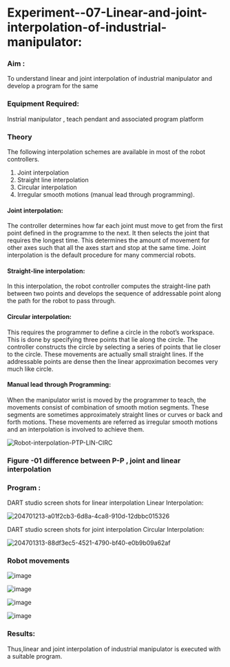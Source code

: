 # Experiment--07-Linear-and-joint-interpolation-of-industrial-manipulator:

### Aim :
To understand linear and joint interpolation of industrial manipulator and develop a program for the same
      
### Equipment Required: 
Instrial manipulator , teach pendant and associated program platform
      
### Theory 
The following interpolation schemes are available in most of the robot controllers.
1. Joint interpolation
2. Straight line interpolation
3. Circular interpolation
4. Irregular smooth motions (manual lead through programming).
#### Joint interpolation: 
The controller determines how far each joint must move to get from the first point defined in the programme to the next. It then selects the joint that
requires the longest time. This determines the amount of movement for other axes such that all the axes start and stop at the same time. Joint interpolation is the default procedure for many commercial robots.

#### Straight-line interpolation: 
In this interpolation, the robot controller computes the straight-line path between two points and develops the sequence of addressable point along the path for the robot to pass through.

#### Circular interpolation: 
This requires the programmer to define a circle in the
robot’s workspace. This is done by specifying three points that lie along the circle. The controller constructs the circle by selecting a series of points that lie closer to the circle. These movements are actually small straight lines. If the addressable points are dense then the linear approximation becomes very much like circle.


#### Manual lead through Programming: 
When the manipulator wrist is moved by the programmer to teach, the movements consist of combination of smooth motion segments. These segments are sometimes approximately straight lines or curves or back and forth motions. These movements are referred as irregular smooth motions and an interpolation is involved to achieve them.




![Robot-interpolation-PTP-LIN-CIRC](https://user-images.githubusercontent.com/36288975/201615171-d0886aaa-8220-4b0c-8a1d-3d8a5c69c76a.png)

### Figure -01 difference between P-P , joint and linear interpolation 


### Program : 
DART studio screen shots for linear interpolation 
Linear Interpolation:

![204701213-a01f2cb3-6d8a-4ca8-910d-12dbbc015326](https://github.com/Richard01072002/Experiment--07-Linear-and-joint-interpolation-of-industrial-manipulator-/assets/141472248/57fcc5ae-35ad-4f9c-be02-edc023cb1104)

DART studio screen shots for joint interpolation 
Circular Interpolation:

![204701313-88df3ec5-4521-4790-bf40-e0b9b09a62af](https://github.com/Richard01072002/Experiment--07-Linear-and-joint-interpolation-of-industrial-manipulator-/assets/141472248/d6c7dc6f-f579-436f-a53c-22b7cbeaafda)

### Robot movements 

![image](https://github.com/Richard01072002/Experiment--07-Linear-and-joint-interpolation-of-industrial-manipulator-/assets/141472248/f26f2122-e78e-4a07-9838-bca85a61a10f)

![image](https://github.com/Richard01072002/Experiment--07-Linear-and-joint-interpolation-of-industrial-manipulator-/assets/141472248/1d6c15a8-f6dd-4616-a5c5-fedf5a7c35f7)


![image](https://github.com/Richard01072002/Experiment--07-Linear-and-joint-interpolation-of-industrial-manipulator-/assets/141472248/ed38e2cf-e75c-49de-a08a-b07919283f04)

![image](https://github.com/Richard01072002/Experiment--07-Linear-and-joint-interpolation-of-industrial-manipulator-/assets/141472248/90c9ec5d-e469-41f6-bd58-f6f10d06095e)






### Results:  
Thus,linear and joint interpolation of industrial manipulator is executed with a suitable program.
